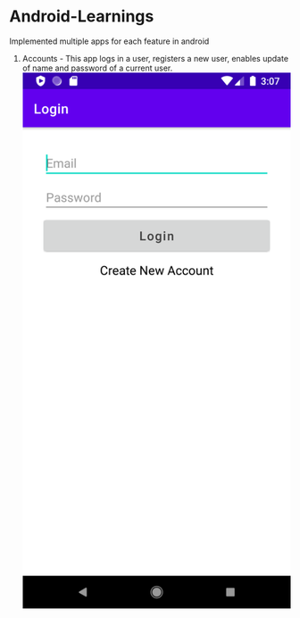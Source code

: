 # Android-Learnings
Implemented multiple apps for each feature in android
1. Accounts - This app logs in a user, registers a new user, enables update of name and password of a current user.
![alt text](/Screenshots/Accounts/1.png)
